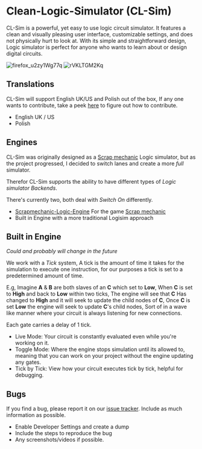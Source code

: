 # Clean-Logic-Simulator (CL-Sim)

CL-Sim is a powerful, yet easy to use logic circuit simulator. It features a clean and visually pleasing user interface, customizable settings, and does not physically hurt to look at. With its simple and straightforward design, Logic simulator is perfect for anyone who wants to learn about or design digital circuits.

![firefox_u2zy1Wg77q](https://user-images.githubusercontent.com/83783716/179404475-4e384dfe-1c06-4e5e-b1ab-400784afe262.png)
![rVKLTGM2Kq](https://user-images.githubusercontent.com/83783716/179404488-21f3bf22-d56f-4d85-8117-aa921804be82.png)


## Translations

CL-Sim will support English UK/US and Polish out of the box, If any one wants to contribute, take a peek [here](https://github.com/GrzegorzManiak/Clean-Logic-Simulator/tree/main/lang/README.md) to figure out how to contribute.

- English UK / US
- Polish

## Engines
CL-Sim was originally designed as a [Scrap mechanic](https://scrapmechanic.com/) Logic simulator, but as the project progressed, I decided to switch lanes and create a more *full* simulator.

Therefor CL-Sim supports the ability to have different types of *Logic simulator Backends*.

There's currently two, both deal with *Switch On* differently.

- [Scrapmechanic-Logic-Engine](https://github.com/GrzegorzManiak/Scrapmechanic-Logic-Engine) For the game [Scrap mechanic](https://scrapmechanic.com/)
- Built in Engine with a more traditional Logisim approach

## Built in Engine
*Could and probably will change in the future*

We work with a *Tick* system, A tick is the amount of time it takes for the simulation to execute one instruction, for our purposes a tick is set to a predetermined amount of time.

E.g, Imagine **A** & **B** are both slaves of an **C** which set to **Low**, When **C** is set to **High** and back to **Low** within two ticks, The engine will see that **C** Has changed to **High** and it will seek to update the child nodes of **C**, Once **C** is set **Low** the engine will seek to update **C**'s child nodes, Sort of in a wave like manner where your circuit is always listening for new connections.

Each gate carries a delay of 1 tick.
 
- Live Mode: Your circuit is constantly evaluated even while you're working on it.
- Toggle Mode: Where the engine stops simulation until its allowed to, meaning that you can work on your project without the engine updating any gates. 
- Tick by Tick: View how your circuit executes tick by tick, helpful for debugging.

## Bugs

If you find a bug, please report it on our [issue tracker](https://github.com/GrzegorzManiak/Clean-Logic-Simulator/issues). Include as much information as possible.

- Enable Developer Settings and create a dump
- Include the steps to reproduce the bug 
- Any screenshots/videos if possible.
